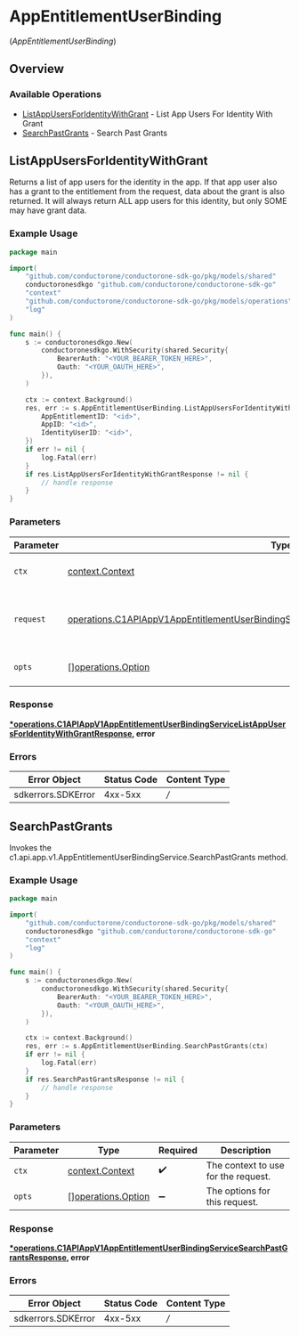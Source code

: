 # AppEntitlementUserBinding
(*AppEntitlementUserBinding*)

## Overview

### Available Operations

* [ListAppUsersForIdentityWithGrant](#listappusersforidentitywithgrant) - List App Users For Identity With Grant
* [SearchPastGrants](#searchpastgrants) - Search Past Grants

## ListAppUsersForIdentityWithGrant

Returns a list of app users for the identity in the app. If that app user also has a grant to the entitlement from the request, data about the grant is also returned. It will always return ALL app users for this identity, but only SOME may have grant data.

### Example Usage

```go
package main

import(
	"github.com/conductorone/conductorone-sdk-go/pkg/models/shared"
	conductoronesdkgo "github.com/conductorone/conductorone-sdk-go"
	"context"
	"github.com/conductorone/conductorone-sdk-go/pkg/models/operations"
	"log"
)

func main() {
    s := conductoronesdkgo.New(
        conductoronesdkgo.WithSecurity(shared.Security{
            BearerAuth: "<YOUR_BEARER_TOKEN_HERE>",
            Oauth: "<YOUR_OAUTH_HERE>",
        }),
    )

    ctx := context.Background()
    res, err := s.AppEntitlementUserBinding.ListAppUsersForIdentityWithGrant(ctx, operations.C1APIAppV1AppEntitlementUserBindingServiceListAppUsersForIdentityWithGrantRequest{
        AppEntitlementID: "<id>",
        AppID: "<id>",
        IdentityUserID: "<id>",
    })
    if err != nil {
        log.Fatal(err)
    }
    if res.ListAppUsersForIdentityWithGrantResponse != nil {
        // handle response
    }
}
```

### Parameters

| Parameter                                                                                                                                                                                                        | Type                                                                                                                                                                                                             | Required                                                                                                                                                                                                         | Description                                                                                                                                                                                                      |
| ---------------------------------------------------------------------------------------------------------------------------------------------------------------------------------------------------------------- | ---------------------------------------------------------------------------------------------------------------------------------------------------------------------------------------------------------------- | ---------------------------------------------------------------------------------------------------------------------------------------------------------------------------------------------------------------- | ---------------------------------------------------------------------------------------------------------------------------------------------------------------------------------------------------------------- |
| `ctx`                                                                                                                                                                                                            | [context.Context](https://pkg.go.dev/context#Context)                                                                                                                                                            | :heavy_check_mark:                                                                                                                                                                                               | The context to use for the request.                                                                                                                                                                              |
| `request`                                                                                                                                                                                                        | [operations.C1APIAppV1AppEntitlementUserBindingServiceListAppUsersForIdentityWithGrantRequest](../../pkg/models/operations/c1apiappv1appentitlementuserbindingservicelistappusersforidentitywithgrantrequest.md) | :heavy_check_mark:                                                                                                                                                                                               | The request object to use for the request.                                                                                                                                                                       |
| `opts`                                                                                                                                                                                                           | [][operations.Option](../../pkg/models/operations/option.md)                                                                                                                                                     | :heavy_minus_sign:                                                                                                                                                                                               | The options for this request.                                                                                                                                                                                    |

### Response

**[*operations.C1APIAppV1AppEntitlementUserBindingServiceListAppUsersForIdentityWithGrantResponse](../../pkg/models/operations/c1apiappv1appentitlementuserbindingservicelistappusersforidentitywithgrantresponse.md), error**

### Errors

| Error Object       | Status Code        | Content Type       |
| ------------------ | ------------------ | ------------------ |
| sdkerrors.SDKError | 4xx-5xx            | */*                |


## SearchPastGrants

Invokes the c1.api.app.v1.AppEntitlementUserBindingService.SearchPastGrants method.

### Example Usage

```go
package main

import(
	"github.com/conductorone/conductorone-sdk-go/pkg/models/shared"
	conductoronesdkgo "github.com/conductorone/conductorone-sdk-go"
	"context"
	"log"
)

func main() {
    s := conductoronesdkgo.New(
        conductoronesdkgo.WithSecurity(shared.Security{
            BearerAuth: "<YOUR_BEARER_TOKEN_HERE>",
            Oauth: "<YOUR_OAUTH_HERE>",
        }),
    )

    ctx := context.Background()
    res, err := s.AppEntitlementUserBinding.SearchPastGrants(ctx)
    if err != nil {
        log.Fatal(err)
    }
    if res.SearchPastGrantsResponse != nil {
        // handle response
    }
}
```

### Parameters

| Parameter                                                    | Type                                                         | Required                                                     | Description                                                  |
| ------------------------------------------------------------ | ------------------------------------------------------------ | ------------------------------------------------------------ | ------------------------------------------------------------ |
| `ctx`                                                        | [context.Context](https://pkg.go.dev/context#Context)        | :heavy_check_mark:                                           | The context to use for the request.                          |
| `opts`                                                       | [][operations.Option](../../pkg/models/operations/option.md) | :heavy_minus_sign:                                           | The options for this request.                                |

### Response

**[*operations.C1APIAppV1AppEntitlementUserBindingServiceSearchPastGrantsResponse](../../pkg/models/operations/c1apiappv1appentitlementuserbindingservicesearchpastgrantsresponse.md), error**

### Errors

| Error Object       | Status Code        | Content Type       |
| ------------------ | ------------------ | ------------------ |
| sdkerrors.SDKError | 4xx-5xx            | */*                |
